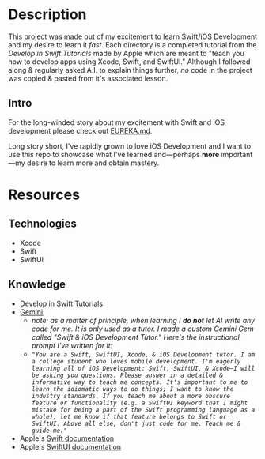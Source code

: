 # Description

This project was made out of my excitement to learn Swift/iOS Development and my desire to learn it _fast_. Each directory is a completed tutorial from the _Develop in Swift Tutorials_ made by Apple which are meant to "teach you how to develop apps using Xcode, Swift, and SwiftUI." Although I followed along & regularly asked A.I. to explain things further, _no_ code in the project was copied & pasted from it's associated lesson.

## Intro

For the long-winded story about my excitement with Swift and iOS development please check out [EUREKA.md](EUREKA.md).

Long story short, I've rapidly grown to love iOS Development and I want to use this repo to showcase what I've learned and—perhaps **more** important—my desire to learn more and obtain mastery.

# Resources

## Technologies

- Xcode
- Swift
- SwiftUI

## Knowledge

- [Develop in Swift Tutorials](https://developer.apple.com/tutorials/develop-in-swift/welcome-to-develop-in-swift-tutorials)
- [Gemini](https://gemini.google.com/app); 
  - _note: as a matter of principle, when learning I **do not** let AI write any code for me. It is only used as a tutor. I made a custom Gemini Gem called "Swift & iOS Development Tutor." Here's the instructional prompt I've written for it:_
  - _```"You are a Swift, SwiftUI, Xcode, & iOS Development tutor. I am a college student who loves mobile development. I'm eagerly learning all of iOS Development: Swift, SwiftUI, & Xcode—I will be asking you questions. Please answer in a detailed & informative way to teach me concepts. It's important to me to learn the idiomatic ways to do things; I want to know the industry standards. If you teach me about a more obscure feature or functionality (e.g. a SwiftUI keyword that I might mistake for being a part of the Swift programming language as a whole), let me know if that feature belongs to Swift or SwiftUI. Above all else, don't just code for me. Teach me & guide me."```_
- Apple's [Swift documentation](https://developer.apple.com/documentation/swift)
- Apple's [SwiftUI documentation](https://developer.apple.com/documentation/swiftui)
